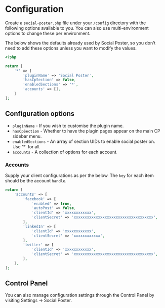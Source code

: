 # Configuration
Create a `social-poster.php` file under your `/config` directory with the following options available to you. You can also use multi-environment options to change these per environment.

The below shows the defaults already used by Social Poster, so you don't need to add these options unless you want to modify the values.

```php
<?php

return [
    '*' => [
        'pluginName' => 'Social Poster',
        'hasCpSection' => false,
        'enabledSections' => '*',
        'accounts' => [],
    ]
];
```

## Configuration options
- `pluginName` - If you wish to customise the plugin name.
- `hasCpSection` - Whether to have the plugin pages appear on the main CP sidebar menu.
- `enabledSections` - An array of section UIDs to enable social poster on. Use '\*' for all.
- `accounts` - A collection of options for each account.

### Accounts
Supply your client configurations as per the below. The `key` for each item should be the account `handle`.

```php
return [
    'accounts' => [
        'facebook' => [
            'enabled' => true,
            'autoPost' => false,
            'clientId' => 'xxxxxxxxxxxx',
            'clientSecret' => 'xxxxxxxxxxxxxxxxxxxxxxxxxxxxxxxxxxxx',
        ],
        'linkedIn' => [
            'clientId' => 'xxxxxxxxxxxx',
            'clientSecret' => 'xxxxxxxxxxxx',
        ],
        'twitter' => [
            'clientId' => 'xxxxxxxxxxxx',
            'clientSecret' => 'xxxxxxxxxxxxxxxxxxxxxxxxxxxxxxxxxxxx',
        ],
    ],
];
```

## Control Panel
You can also manage configuration settings through the Control Panel by visiting Settings → Social Poster.
